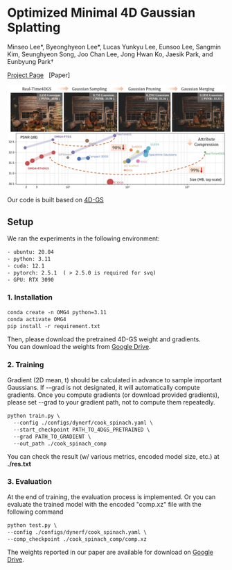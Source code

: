 # Optimized Minimal 4D Gaussian Splatting

Minseo Lee*, Byeonghyeon Lee*, Lucas Yunkyu Lee, Eunsoo Lee, Sangmin Kim, Seunghyeon Song, Joo Chan Lee, Jong Hwan Ko, Jaesik Park, and Eunbyung Park†

[Project Page](https://minshirley.github.io/OMG4/) &nbsp; [Paper] 

![Teaser](https://github.com/MinShirley/OMG4/blob/main/assets/teaser.jpg?raw=true)

Our code is built based on [4D-GS](https://github.com/fudan-zvg/4d-gaussian-splatting)


## Setup
We ran the experiments in the following environment:
```
- ubuntu: 20.04
- python: 3.11
- cuda: 12.1
- pytorch: 2.5.1  ( > 2.5.0 is required for svq)
- GPU: RTX 3090
```

###  1. Installation
```
conda create -n OMG4 python=3.11
conda activate OMG4
pip install -r requirement.txt
```

Then, please download the pretrained 4D-GS weight and gradients.  
You can download the weights from [Google Drive](https://drive.google.com/drive/folders/1WB7WYOUlvemfYZE35lkl_WV4fiF3p68v?usp=sharing).


### 2. Training

Gradient (2D mean, t) should be calculated in advance to sample important Gaussians.
If --grad is not designated, it will automatically compute gradients.
Once you compute gradients (or download provided gradients), please set --grad to your gradient path, not to compute them repeatedly.
```
python train.py \
  --config ./configs/dynerf/cook_spinach.yaml \
  --start_checkpoint PATH_TO_4DGS_PRETRAINED \
  --grad PATH_TO_GRADIENT \
  --out_path ./cook_spinach_comp
```
You can check the result (w/ various metrics, encoded model size, etc.) at **./res.txt**

### 3. Evaluation
At the end of training, the evaluation process is implemented. Or you can evaluate the trained model with the encoded "comp.xz" file with the following command
```
python test.py \
--config ./configs/dynerf/cook_spinach.yaml \
--comp_checkpoint ./cook_spinach_comp/comp.xz
```

The weights reported in our paper are available for download on [Google Drive](https://drive.google.com/drive/folders/1WB7WYOUlvemfYZE35lkl_WV4fiF3p68v?usp=sharing).

